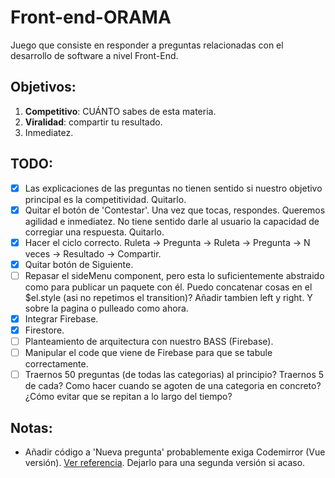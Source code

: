 # Front-end-ORAMA

Juego que consiste en responder a preguntas relacionadas con el desarrollo de software a nivel Front-End.

## Objetivos:

1. **Competitivo**: CUÁNTO sabes de esta materia.
2. **Viralidad**: compartir tu resultado.
3. Inmediatez.

## TODO:

- [x] Las explicaciones de las preguntas no tienen sentido si nuestro objetivo principal es la competitividad. Quitarlo.
- [x] Quitar el botón de 'Contestar'. Una vez que tocas, respondes. Queremos agilidad e inmediatez. No tiene sentido darle al usuario la capacidad de corregiar una respuesta. Quitarlo.
- [x] Hacer el ciclo correcto. Ruleta -> Pregunta -> Ruleta -> Pregunta -> N veces -> Resultado -> Compartir.
- [x] Quitar botón de Siguiente.
- [ ] Repasar el sideMenu component, pero esta lo suficientemente abstraido como para publicar un paquete con él. Puedo concatenar cosas en el $el.style (asi no repetimos el transition)? Añadir tambien left y right. Y sobre la pagina o pulleado como ahora.
- [x] Integrar Firebase.
- [x] Firestore.
- [ ] Planteamiento de arquitectura con nuestro BASS (Firebase).
- [ ] Manipular el code que viene de Firebase para que se tabule correctamente.
- [ ] Traernos 50 preguntas (de todas las categorias) al principio? Traernos 5 de cada? Como hacer cuando se agoten de una categoria en concreto? ¿Cómo evitar que se repitan a lo largo del tiempo?

## Notas:

- Añadir código a 'Nueva pregunta' probablemente exiga Codemirror (Vue versión). [Ver referencia](https://github.com/gluons/vue-highlight.js/blob/docs/src/views/home/Demo.vue). Dejarlo para una segunda versión si acaso.
